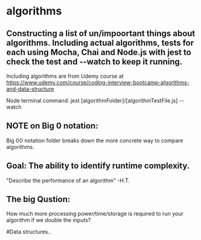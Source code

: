 # algorithms

## Constructing a list of un/impoortant things about algorithms. Including actual algorithms, tests for each using Mocha, Chai and Node.js with jest to check the test and --watch to keep it running.


Including algorithms are from Udemy course at https://www.udemy.com/course/coding-interview-bootcamp-algorithms-and-data-structure

Node terminal command:
jest [algorithmFolder]/[algorithmTestFile.js] --watch

## NOTE on Big 0 notation:
Big 0() notation folder breaks down the more concrete way to compare algorithms. 

## Goal: The ability to identify runtime complexity.

"Describe the performance of an algorithm" -H.T.

## The big Qustion: 
How much more processing power/time/storage is required to run your algorithm if we double the inputs?

#Data structures..
